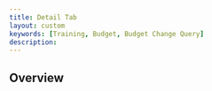 ```yaml
---
title: Detail Tab
layout: custom
keywords: [Training, Budget, Budget Change Query]
description: 
---
```


## Overview
